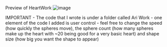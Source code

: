 Preview of HeartWork
![image](https://github.com/user-attachments/assets/b4e81ade-1f48-4007-8260-d111ea24dc54)

IMPORTANT - The code that I wrote is under a folder called Ari Work - one element of the code I added is user control - feel free to change the speed (how quickly the spheres move), the sphere count (how many spheres make up the heart with ~20 being good for a very basic heart) and shape size (how big you want the shape to appear)
